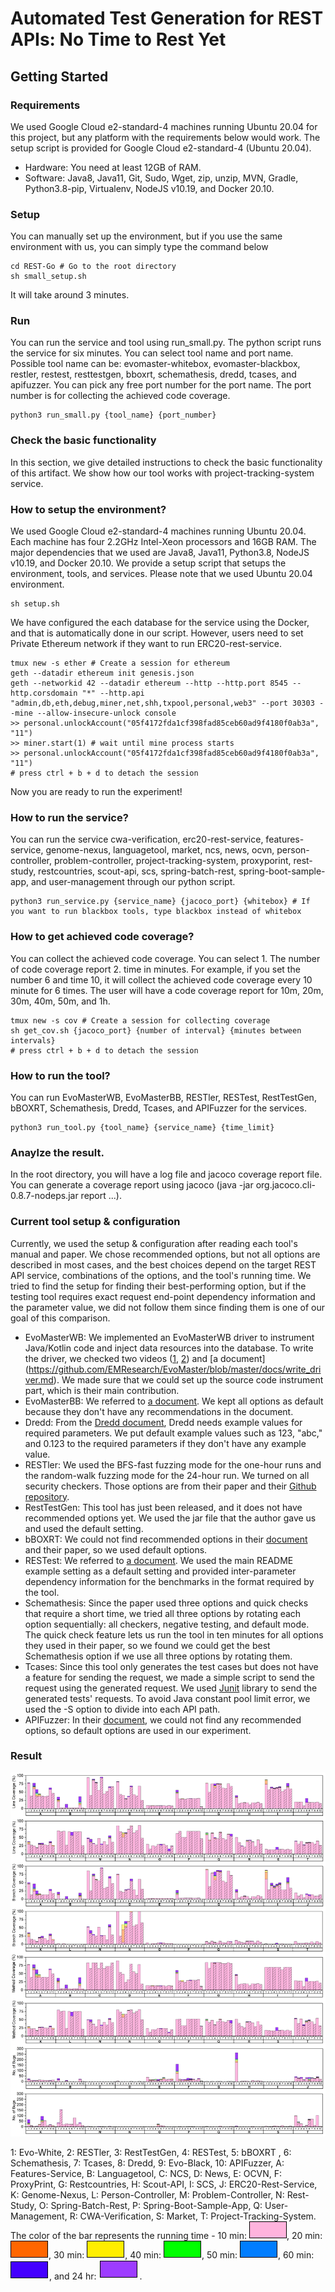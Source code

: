 # Automated Test Generation for REST APIs: No Time to Rest Yet

## Getting Started

### Requirements

We used Google Cloud e2-standard-4 machines running Ubuntu 20.04 for this project, but any platform with the requirements below would work.
The setup script is provided for Google Cloud e2-standard-4 (Ubuntu 20.04).

- Hardware: You need at least 12GB of RAM. 
- Software: Java8, Java11, Git, Sudo, Wget, zip, unzip, MVN, Gradle, Python3.8-pip, Virtualenv, NodeJS v10.19, and Docker 20.10. 

### Setup

You can manually set up the environment, but if you use the same environment with us, you can simply type the command below

```
cd REST-Go # Go to the root directory
sh small_setup.sh
```

It will take around 3 minutes.

### Run

You can run the service and tool using run_small.py. The python script runs the service for six minutes.
You can select tool name and port name. Possible tool name can be: evomaster-whitebox, evomaster-blackbox, restler, restest, resttestgen, bboxrt, schemathesis, dredd, tcases, and apifuzzer.
You can pick any free port number for the port name. The port number is for collecting the achieved code coverage.

```
python3 run_small.py {tool_name} {port_number}
```

### Check the basic functionality

In this section, we give detailed instructions to check the basic functionality of this artifact.
We show how our tool works with project-tracking-system service.

### How to setup the environment?

We used Google Cloud e2-standard-4 machines running Ubuntu 20.04. Each machine has four 2.2GHz Intel-Xeon processors and 16GB RAM. The major dependencies that we used are Java8, Java11, Python3.8, NodeJS v10.19, and Docker 20.10. We provide a setup script that setups the environment, tools, and services. Please note that we used Ubuntu 20.04 environment.

```
sh setup.sh
```

We have configured the each database for the service using the Docker, and that is automatically done in our script. However, users need to set Private Ethereum network if they want to run ERC20-rest-service.
```
tmux new -s ether # Create a session for ethereum
geth --datadir ethereum init genesis.json
geth --networkid 42 --datadir ethereum --http --http.port 8545 --http.corsdomain "*" --http.api "admin,db,eth,debug,miner,net,shh,txpool,personal,web3" --port 30303 --mine --allow-insecure-unlock console
>> personal.unlockAccount("05f4172fda1cf398fad85ceb60ad9f4180f0ab3a", "11")
>> miner.start(1) # wait until mine process starts
>> personal.unlockAccount("05f4172fda1cf398fad85ceb60ad9f4180f0ab3a", "11")
# press ctrl + b + d to detach the session
```

Now you are ready to run the experiment!

### How to run the service?

You can run the service cwa-verification, erc20-rest-service, features-service, genome-nexus, languagetool, market, ncs, news, ocvn, person-controller, problem-controller, project-tracking-system, proxyporint, rest-study, restcountries, scout-api, scs, spring-batch-rest, spring-boot-sample-app, and user-management through our python script.

```
python3 run_service.py {service_name} {jacoco_port} {whitebox} # If you want to run blackbox tools, type blackbox instead of whitebox
```

### How to get achieved code coverage?

You can collect the achieved code coverage. You can select 1. The number of code coverage report 2. time in minutes. For example, if you set the number 6 and time 10, it will collect the achieved code coverage every 10 minute for 6 times. The user will have a code coverage report for 10m, 20m, 30m, 40m, 50m, and 1h.

```
tmux new -s cov # Create a session for collecting coverage
sh get_cov.sh {jacoco_port} {number of interval} {minutes between intervals}
# press ctrl + b + d to detach the session
```

### How to run the tool?

You can run EvoMasterWB, EvoMasterBB, RESTler, RESTest, RestTestGen, bBOXRT, Schemathesis, Dredd, Tcases, and APIFuzzer for the services.

```
python3 run_tool.py {tool_name} {service_name} {time_limit}
```

### Anaylze the result.

In the root directory, you will have a log file and jacoco coverage report file. You can generate a coverage report using jacoco (java -jar org.jacoco.cli-0.8.7-nodeps.jar report ...).

### Current tool setup & configuration

Currently, we used the setup & configuration after reading each tool's manual and paper. We chose recommended options, but not all options are described in most cases, and the best choices depend on the target REST API service, combinations of the options, and the tool's running time. We tried to find the setup for finding their best-performing option, but if the testing tool requires exact request end-point dependency information and the parameter value, we did not follow them since finding them is one of our goal of this comparison.

- EvoMasterWB: We implemented an EvoMasterWB driver to instrument Java/Kotlin code and inject data resources into the database. To write the driver, we checked two videos ([1](https://www.youtube.com/watch?v=3mYxjgnhLEo), [2](https://www.youtube.com/watch?v=ORxZoYw7LnM)) and [a document] (https://github.com/EMResearch/EvoMaster/blob/master/docs/write_driver.md). We made sure that we could set up the source code instrument part, which is their main contribution.
- EvoMasterBB: We referred to [a document](https://github.com/EMResearch/EvoMaster/blob/master/docs/blackbox.md). We kept all options as default because they don't have any recommendations in the document.
- Dredd: From the [Dredd document](https://dredd.org/en/latest/), Dredd needs example values for required parameters. We put default example values such as 123, "abc," and 0.123 to the required parameters if they don't have any example value.
- RESTler: We used the BFS-fast fuzzing mode for the one-hour runs and the random-walk fuzzing mode for the 24-hour run. We turned on all security checkers. Those options are from their paper and their [Github repository](https://github.com/microsoft/restler-fuzzer).
- RestTestGen: This tool has just been released, and it does not have recommended options yet. We used the jar file that the author gave us and used the default setting.
- bBOXRT: We could not find recommended options in their [document](https://git.dei.uc.pt/cnl/bBOXRT) and their paper, so we used default options.
- RESTest: We referred to [a document](https://github.com/isa-group/RESTest). We used the main README example setting as a default setting and provided inter-parameter dependency information for the benchmarks in the format required by the tool.
- Schemathesis: Since the paper used three options and quick checks that require a short time, we tried all three options by rotating each option sequentially: all checkers, negative testing, and default mode. The quick check feature lets us run the tool in ten minutes for all options they used in their paper, so we found we could get the best Schemathesis option if we use all three options by rotating them.
- Tcases: Since this tool only generates the test cases but does not have a feature for sending the request, we made a simple script to send the request using the generated request. We used [Junit](https://junit.org/junit4/) library to send the generated tests' requests. To avoid Java constant pool limit error, we used the -S option to divide into each API path.
- APIFuzzer: In their [document](https://github.com/KissPeter/APIFuzzer), we could not find any recommended options, so default options are used in our experiment.

### Result

![res](images/figure_all.png)

1: Evo-White, 2: RESTler, 3: RestTestGen, 4: RESTest, 5: bBOXRT , 6: Schemathesis, 7: Tcases, 8: Dredd, 9: Evo-Black, 10: APIFuzzer, A: Features-Service, B: Languagetool, C: NCS, D: News, E: OCVN, F: ProxyPrint, G: Restcountries, H: Scout-API, I: SCS, J: ERC20-Rest-Service, K: Genome-Nexus, L: Person-Controller, M: Problem-Controller, N: Rest-Study, O: Spring-Batch-Rest, P: Spring-Boot-Sample-App, Q: User-Management, R: CWA-Verification, S: Market, T: Project-Tracking-System. The color of the bar represents the running time - 10 min: ![10min](images/10min.png), 20 min: ![20min](images/20min.png), 30 min: ![30min](images/30min.png), 40 min: ![40min](images/40min.png), 50 min: ![50min](images/50min.png), 60 min: ![1h](images/1h.png), and 24 hr: ![24h](images/24h.png).
